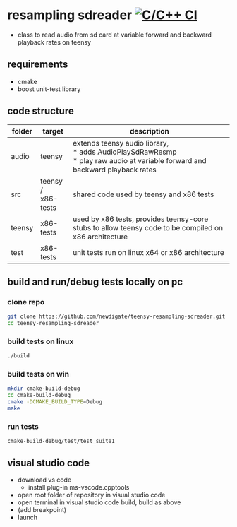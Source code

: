 # resampling sdreader [![C/C++ CI](https://github.com/newdigate/teensy-resampling-sdreader/workflows/C/C++%20CI/badge.svg) ](https://github.com/newdigate/teensy-resampling-sdreader/actions)
* class to read audio from sd card at variable forward and backward playback rates on teensy  

## requirements
  * cmake
  * boost unit-test library 
  
## code structure

| folder | target             | description                                                                                                            |
|--------|--------------------|------------------------------------------------------------------------------------------------------------------------|
| audio  | teensy             | extends teensy audio library,<br/> * adds AudioPlaySdRawResmp<br/>    * play raw audio at variable forward and backward playback rates |
| src    | teensy / <br/>x86-tests | shared code used by teensy and x86 tests                                                                               |
| teensy | x86-tests          | used by x86 tests, provides teensy-core stubs to allow teensy code to be compiled on x86 architecture                  |
| test   | x86-tests          | unit tests run on linux x64 or x86 architecture                                                                        |
  
## build and run/debug tests locally on pc
### clone repo
``` sh
git clone https://github.com/newdigate/teensy-resampling-sdreader.git
cd teensy-resampling-sdreader
```
### build tests on linux
``` sh
./build
```
### build tests on win
``` sh
mkdir cmake-build-debug
cd cmake-build-debug
cmake -DCMAKE_BUILD_TYPE=Debug
make
```
### run tests
```
cmake-build-debug/test/test_suite1
```

## visual studio code
  * download vs code
    * install plug-in ms-vscode.cpptools
  * open root folder of repository in visual studio code
  * open terminal in visual studio code build, build as above
  * (add breakpoint)
  * launch
